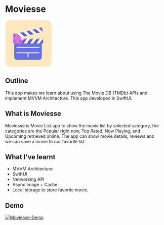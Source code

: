 # Moviesse

![Moviesse-Logo](Documentation/iOS-Moviesse.png)

## Outline

This app makes me learn about using The Movie DB (TMDb) APIs and implement MVVM Architecture. This app developed in SwiftUI.

## What is Moviesse

Moviesse is Movie List app to show the movie list by selected category, the categories are the Popular right now, Top Rated, Now Playing, and Upcoming retrieved online. The app can show movie details, reviews and we can save a movie to our favorite list.

## What I've learnt

* MVVM Architecture
* SwiftUI
* Networking API
* Async Image + Cache
* Local storage to store favorite movie.

## Demo

[![Moviesse-Demo](https://i.imgur.com/vSTqWo5.png)](https://youtu.be/9sKOyvRcaK0)
